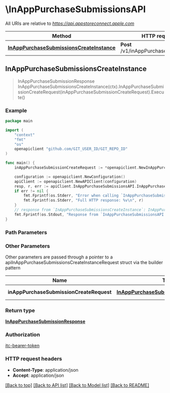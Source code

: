 # \InAppPurchaseSubmissionsAPI

All URIs are relative to *https://api.appstoreconnect.apple.com*

Method | HTTP request | Description
------------- | ------------- | -------------
[**InAppPurchaseSubmissionsCreateInstance**](InAppPurchaseSubmissionsAPI.md#InAppPurchaseSubmissionsCreateInstance) | **Post** /v1/inAppPurchaseSubmissions | 



## InAppPurchaseSubmissionsCreateInstance

> InAppPurchaseSubmissionResponse InAppPurchaseSubmissionsCreateInstance(ctx).InAppPurchaseSubmissionCreateRequest(inAppPurchaseSubmissionCreateRequest).Execute()



### Example

```go
package main

import (
	"context"
	"fmt"
	"os"
	openapiclient "github.com/GIT_USER_ID/GIT_REPO_ID"
)

func main() {
	inAppPurchaseSubmissionCreateRequest := *openapiclient.NewInAppPurchaseSubmissionCreateRequest(*openapiclient.NewInAppPurchaseSubmissionCreateRequestData("Type_example", *openapiclient.NewInAppPurchaseAppStoreReviewScreenshotCreateRequestDataRelationships(*openapiclient.NewInAppPurchaseAppStoreReviewScreenshotCreateRequestDataRelationshipsInAppPurchaseV2(*openapiclient.NewAppRelationshipsInAppPurchasesDataInner("Type_example", "Id_example"))))) // InAppPurchaseSubmissionCreateRequest | InAppPurchaseSubmission representation

	configuration := openapiclient.NewConfiguration()
	apiClient := openapiclient.NewAPIClient(configuration)
	resp, r, err := apiClient.InAppPurchaseSubmissionsAPI.InAppPurchaseSubmissionsCreateInstance(context.Background()).InAppPurchaseSubmissionCreateRequest(inAppPurchaseSubmissionCreateRequest).Execute()
	if err != nil {
		fmt.Fprintf(os.Stderr, "Error when calling `InAppPurchaseSubmissionsAPI.InAppPurchaseSubmissionsCreateInstance``: %v\n", err)
		fmt.Fprintf(os.Stderr, "Full HTTP response: %v\n", r)
	}
	// response from `InAppPurchaseSubmissionsCreateInstance`: InAppPurchaseSubmissionResponse
	fmt.Fprintf(os.Stdout, "Response from `InAppPurchaseSubmissionsAPI.InAppPurchaseSubmissionsCreateInstance`: %v\n", resp)
}
```

### Path Parameters



### Other Parameters

Other parameters are passed through a pointer to a apiInAppPurchaseSubmissionsCreateInstanceRequest struct via the builder pattern


Name | Type | Description  | Notes
------------- | ------------- | ------------- | -------------
 **inAppPurchaseSubmissionCreateRequest** | [**InAppPurchaseSubmissionCreateRequest**](InAppPurchaseSubmissionCreateRequest.md) | InAppPurchaseSubmission representation | 

### Return type

[**InAppPurchaseSubmissionResponse**](InAppPurchaseSubmissionResponse.md)

### Authorization

[itc-bearer-token](../README.md#itc-bearer-token)

### HTTP request headers

- **Content-Type**: application/json
- **Accept**: application/json

[[Back to top]](#) [[Back to API list]](../README.md#documentation-for-api-endpoints)
[[Back to Model list]](../README.md#documentation-for-models)
[[Back to README]](../README.md)

